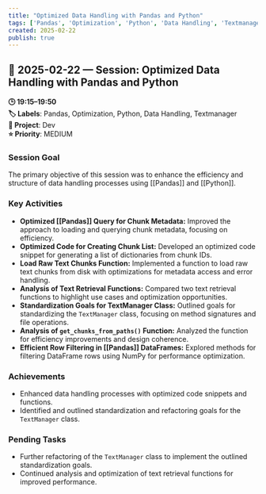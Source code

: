 ```yaml
---
title: "Optimized Data Handling with Pandas and Python"
tags: ['Pandas', 'Optimization', 'Python', 'Data Handling', 'Textmanager']
created: 2025-02-22
publish: true
---
```


## 📅 2025-02-22 — Session: Optimized Data Handling with Pandas and Python

**🕒 19:15–19:50**  
**🏷️ Labels**: Pandas, Optimization, Python, Data Handling, Textmanager  
**📂 Project**: Dev  
**⭐ Priority**: MEDIUM  


### Session Goal
The primary objective of this session was to enhance the efficiency and structure of data handling processes using [[Pandas]] and [[Python]].

### Key Activities
- **Optimized [[Pandas]] Query for Chunk Metadata:** Improved the approach to loading and querying chunk metadata, focusing on efficiency.
- **Optimized Code for Creating Chunk List:** Developed an optimized code snippet for generating a list of dictionaries from chunk IDs.
- **Load Raw Text Chunks Function:** Implemented a function to load raw text chunks from disk with optimizations for metadata access and error handling.
- **Analysis of Text Retrieval Functions:** Compared two text retrieval functions to highlight use cases and optimization opportunities.
- **Standardization Goals for TextManager Class:** Outlined goals for standardizing the `TextManager` class, focusing on method signatures and file operations.
- **Analysis of `get_chunks_from_paths()` Function:** Analyzed the function for efficiency improvements and design coherence.
- **Efficient Row Filtering in [[Pandas]] DataFrames:** Explored methods for filtering DataFrame rows using NumPy for performance optimization.

### Achievements
- Enhanced data handling processes with optimized code snippets and functions.
- Identified and outlined standardization and refactoring goals for the `TextManager` class.

### Pending Tasks
- Further refactoring of the `TextManager` class to implement the outlined standardization goals.
- Continued analysis and optimization of text retrieval functions for improved performance.
